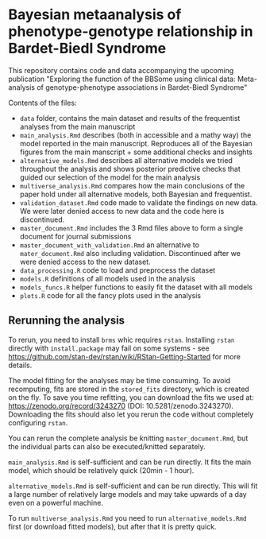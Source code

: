 # Bayesian metaanalysis of phenotype-genotype relationship in Bardet-Biedl Syndrome

This repository contains code and data accompanying the upcoming publication "Exploring the function of the BBSome using clinical data: Meta-analysis of genotype-phenotype associations in Bardet-Biedl Syndrome"

Contents of the files:

- `data` folder, contains the main dataset and results of the frequentist analyses from the main manuscript
- `main_analysis.Rmd` describes (both in accessible and a mathy way) the model reported in the main manuscript. Reproduces all of the Bayesian figures from the main manscript + some additional checks and insights
- `alternative_models.Rmd` describes all alternative models we tried throughout the analysis and shows posterior predictive checks that guided our selection of the model for the main analysis
- `multiverse_analysis.Rmd` compares how the main conclusions of the paper hold under all alternative models, both Bayesian and frequentist.
- `validation_dataset.Rmd` code made to validate the findings on new data. We were later denied access to new data and the code here is discontinued.
- `master_document.Rmd` includes the 3 Rmd files above to form a single document for journal submissions
- `master_document_with_validation.Rmd` an alternative to `mater_document.Rmd` also including validation. Discontinued after we were denied access to the new dataset.
- `data_processing.R` code to load and preprocess the dataset
- `models.R` definitions of all models used in the analysis
- `models_funcs.R` helper functions to easily fit the dataset with all models
- `plots.R` code for all the fancy plots used in the analysis

## Rerunning the analysis


To rerun, you need to install `brms` whic requires `rstan`. Installing `rstan` directly with `install.package` may fail on some systems - see https://github.com/stan-dev/rstan/wiki/RStan-Getting-Started for more details.

The model fitting for the analyses may be time consuming. To avoid recomputing, fits are stored in the `stored_fits` directory, which is created on the fly. To save you time refitting, you can download the fits we used at: https://zenodo.org/record/3243270 (DOI: 10.5281/zenodo.3243270). Downloading the fits should also let you rerun the code without completely configuring `rstan`.


You can rerun the complete analysis be knitting `master_document.Rmd`, but the individual parts can also be executed/knitted separately.

`main_analysis.Rmd` is self-sufficient and can be run directly. It fits the main model, which should be relatively quick  (20min - 1 hour).

`alternative_models.Rmd` is self-sufficient and can be run directly. This will fit a large number of relatively large models and may take upwards of a day even on a powerful machine.

To run `multiverse_analysis.Rmd` you need to run `alternative_models.Rmd` first (or download fitted models), but after that it is pretty quick.  
